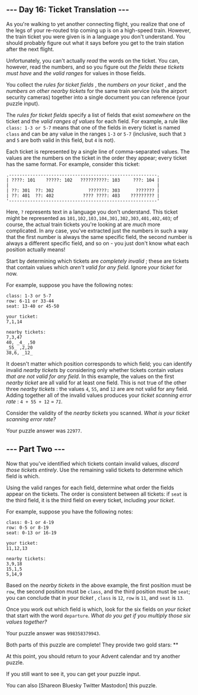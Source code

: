 ## \--- Day 16: Ticket Translation ---

As you're walking to yet another connecting flight, you realize that one of
the legs of your re-routed trip coming up is on a high-speed train. However,
the train ticket you were given is in a language you don't understand. You
should probably figure out what it says before you get to the train station
after the next flight.

Unfortunately, you can't actually _read_ the words on the ticket. You can,
however, read the numbers, and so you figure out _the fields these tickets
must have_ and _the valid ranges_ for values in those fields.

You collect the _rules for ticket fields_ , the _numbers on your ticket_ , and
the _numbers on other nearby tickets_ for the same train service (via the
airport security cameras) together into a single document you can reference
(your puzzle input).

The _rules for ticket fields_ specify a list of fields that exist _somewhere_
on the ticket and the _valid ranges of values_ for each field. For example, a
rule like `class: 1-3 or 5-7` means that one of the fields in every ticket is
named `class` and can be any value in the ranges `1-3` or `5-7` (inclusive,
such that `3` and `5` are both valid in this field, but `4` is not).

Each ticket is represented by a single line of comma-separated values. The
values are the numbers on the ticket in the order they appear; every ticket
has the same format. For example, consider this ticket:

    
    
    .--------------------------------------------------------.
    | ????: 101    ?????: 102   ??????????: 103     ???: 104 |
    |                                                        |
    | ??: 301  ??: 302             ???????: 303      ??????? |
    | ??: 401  ??: 402           ???? ????: 403    ????????? |
    '--------------------------------------------------------'
    

Here, `?` represents text in a language you don't understand. This ticket
might be represented as `101,102,103,104,301,302,303,401,402,403`; of course,
the actual train tickets you're looking at are _much_ more complicated. In any
case, you've extracted just the numbers in such a way that the first number is
always the same specific field, the second number is always a different
specific field, and so on - you just don't know what each position actually
means!

Start by determining which tickets are _completely invalid_ ; these are
tickets that contain values which _aren't valid for any field_. Ignore _your
ticket_ for now.

For example, suppose you have the following notes:

    
    
    class: 1-3 or 5-7
    row: 6-11 or 33-44
    seat: 13-40 or 45-50
    
    your ticket:
    7,1,14
    
    nearby tickets:
    7,3,47
    40, _4_ ,50
    _55_ ,2,20
    38,6, _12_
    

It doesn't matter which position corresponds to which field; you can identify
invalid _nearby tickets_ by considering only whether tickets contain _values
that are not valid for any field_. In this example, the values on the first
_nearby ticket_ are all valid for at least one field. This is not true of the
other three _nearby tickets_ : the values `4`, `55`, and `12` are are not
valid for any field. Adding together all of the invalid values produces your
_ticket scanning error rate_ : `4 + 55 + 12` = _`71`_.

Consider the validity of the _nearby tickets_ you scanned. _What is your
ticket scanning error rate?_

Your puzzle answer was `22977`.

## \--- Part Two ---

Now that you've identified which tickets contain invalid values, _discard
those tickets entirely_. Use the remaining valid tickets to determine which
field is which.

Using the valid ranges for each field, determine what order the fields appear
on the tickets. The order is consistent between all tickets: if `seat` is the
third field, it is the third field on every ticket, including _your ticket_.

For example, suppose you have the following notes:

    
    
    class: 0-1 or 4-19
    row: 0-5 or 8-19
    seat: 0-13 or 16-19
    
    your ticket:
    11,12,13
    
    nearby tickets:
    3,9,18
    15,1,5
    5,14,9
    

Based on the _nearby tickets_ in the above example, the first position must be
`row`, the second position must be `class`, and the third position must be
`seat`; you can conclude that in _your ticket_ , `class` is `12`, `row` is
`11`, and `seat` is `13`.

Once you work out which field is which, look for the six fields on _your
ticket_ that start with the word `departure`. _What do you get if you multiply
those six values together?_

Your puzzle answer was `998358379943`.

Both parts of this puzzle are complete! They provide two gold stars: **

At this point, you should return to your Advent calendar and try another
puzzle.

If you still want to see it, you can get your puzzle input.

You can also [Shareon Bluesky Twitter Mastodon] this puzzle.

